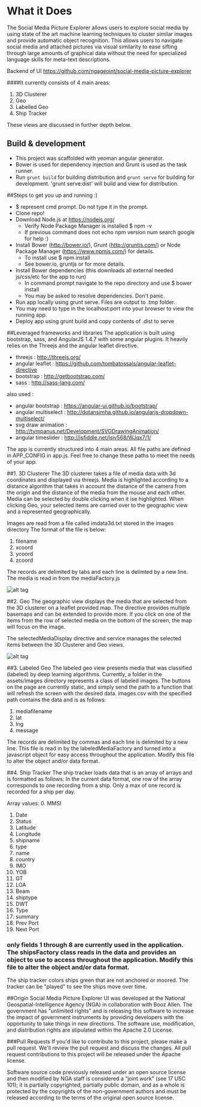 # What it Does

The Social Media Picture Explorer allows users to explore social media by using state of the art machine learning techniques to cluster similar images and provide automatic object recognition. This allows users to navigate social media and attached pictures via visual similarity to ease sifting through large amounts of graphical data without the need for specialized language skills for meta-text descriptions. 

Backend of UI https://github.com/ngageoint/social-media-picture-explorer

####It currently consists of 4 main areas: 

1.  3D Clusterer
2.  Geo
3.  Labelled Geo
4.  Ship Tracker

These views are discussed in further depth below.

## Build & development
* This project was scaffolded with yeoman angular generator.  
* Bower is used for dependency injection and Grunt is used as the task runner.  
* Run `grunt build` for building distribution and `grunt serve` for building for development.  'grunt serve:dist' will build and view for distribution.

##Steps to get you up and running :)  
* $ represent cmd prompt.  Do not type it in the prompt.
* Clone repo!
* Download Node.js at https://nodejs.org/
  * Verify Node Package Manager is installed $ npm -v
  * If previous command does not echo npm version num search google for help :)
* Install Bower (http://bower.io/), Grunt (http://gruntjs.com/) or Node Package Manager (https://www.npmjs.com/) for details.
  * To install use $ npm install
  * See bower.io, gruntjs or for more details.
* Install Bower dependencies (this downloads all external needed js/css/etc for the app to run)
  * In command prompt navigate to the repo directory and use $ bower install
  * You may be asked to resolve dependencies. Don't panic.
* Run app locally using grunt serve.  Files are output to .tmp folder.  
* You may need to type in the localhost:port into your browser to view the running app.
* Deploy app using grunt build and copy contents of .dist to serve

##Leveraged frameworks and libraries
The application is built using bootstrap, sass, and AngularJS 1.4.7 with some angular plugins.  It heavily relies on the Threejs and the angular leaflet directive.

* threejs : http://threejs.org/
* angular leaflet : https://github.com/tombatossals/angular-leaflet-directive
* bootstrap : http://getbootstrap.com/
* sass : http://sass-lang.com/

also used :
* angular bootstrap : https://angular-ui.github.io/bootstrap/
* angular multiselect : http://dotansimha.github.io/angularjs-dropdown-multiselect/
* svg draw animation : http://tympanus.net/Development/SVGDrawingAnimation/
* angular timeslider : http://jsfiddle.net/lsiv568/WJqx7/1/

The app is currently structured into 4 main areas.  All file paths are defined in APP_CONFIG in app.js.  Feel free to change these paths to meet the needs of your app.

##1.  3D Clusterer
The 3D clusterer takes a file of media data with 3d coordinates and displayed via threejs.  Media is highlighted according to a distance algorithm that takes in account the distance of the camera from the origin and the distance of the media from the mouse and each other.  Media can be selected by double clicking when it ise highlighted.  When clicking Geo, your selected items are carried over to the geographic view and a represented geographically.

Images are read from a file called imdata3d.txt stored in the images directory
The format of the file is below:
  1. filename
  2. xcoord
  3. ycoord
  4. zcoord

The records are delimited by tabs and each line is delimted by a new line.   The media is read in from the mediaFactory.js 

![alt tag](https://github.com/ngageoint/social-media-explorer-ui/blob/master/docs/3d-cluster-view.png)

##2.  Geo
The geographic view displays the media that are selected from the 3D clusterer on a leaflet provided map.  The directive provides multiple basemaps and can be extended to provide more.  If you click on one of the items from the row of selected media on the bottom of the screen, the map will focus on the image.

The selectedMediaDisplay directive and service manages the selected items between the 3D Clusterer and Geo views.

![alt tag](https://github.com/ngageoint/social-media-explorer-ui/blob/master/docs/geo-view.png)

##3. Labeled Geo
The labeled geo view presents media that was classified (labeled) by deep learning algorithms.  Currently, a folder in the assets/images directory represents a class of labeled images.  The buttons on the page are currently static, and simply send the path to a function that will refresh the screen with the desired data.  images.csv with the specified path contains the data and is as follows:

  1.  mediafilename
  2.  lat
  3.  lng
  4.  message 

The records are delimited by commas and each line is delimited by a new line. This file is read in by the labeledMediaFactory and turned into a javascript object for easy access throughout the application.  Modify this file to alter the object and/or data format.

##4. Ship Tracker
The ship tracker loads data that is an array of arrays and is formatted as follows:
In the current data format, one row of the array corresponds to one recording from a ship.  Only a max of one record is recorded for a ship per day.

Array values:
  0. MMSI
  1. Date
  2. Status
  3. Latitude
  4. Longitude
  5. shipname
  6. type 
  7. name
  8. country
  9. IMO
  10. YOB
  11. GT
  12. LOA
  13. Beam
  14. shiptype
  15. DWT
  16. Type 
  17. summary
  18. Prev Port
  19. Next Port

### only fields 1 through 8 are currently used in the application.  The shipsFactory class reads in the data and provides an object to use to access throughout the application.  Modify this file to alter the object and/or data format.

The ship tracker colors ships green that are not anchored or moored.  The tracker can be "played" to see the ships move over time.

##Origin
Social Media Picture Explorer UI was developed at the National Geospatial-Intelligence Agency (NGA) in collaboration with Booz Allen. The government has "unlimited rights" and is releasing this software to increase the impact of government instruments by providing developers with the opportunity to take things in new directions. The software use, modification, and distribution rights are stipulated within the Apache 2.0 License. 

###Pull Requests
If you'd like to contribute to this project, please make a pull request. We'll review the pull request and discuss the changes. All pull request contributions to this project will be released under the Apache license.  

Software source code previously released under an open source license and then modified by NGA staff is considered a "joint work" (see 17 USC 101); it is partially copyrighted, partially public domain, and as a whole is protected by the copyrights of the non-government authors and must be released according to the terms of the original open source license.
